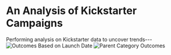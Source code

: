 # An Analysis of Kickstarter Campaigns
Performing analysis on Kickstarter data to uncover trends---
![Outcomes Based on Launch Date](https://user-images.githubusercontent.com/90485451/134101481-26657c66-2d5d-45d5-97b1-4b635fe488ee.png)
![Parent Category Outcomes](https://user-images.githubusercontent.com/90485451/134101487-d2c6f6b7-3943-49de-b7dd-774ec6c4c065.png)
